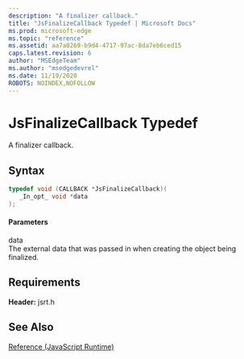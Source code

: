 ```yaml
---
description: "A finalizer callback."
title: "JsFinalizeCallback Typedef | Microsoft Docs"
ms.prod: microsoft-edge
ms.topic: "reference"
ms.assetid: aa7a0269-b9d4-4717-97ac-8da7eb6ced15
caps.latest.revision: 6
author: "MSEdgeTeam"
ms.author: "msedgedevrel"
ms.date: 11/19/2020
ROBOTS: NOINDEX,NOFOLLOW
---
```

# JsFinalizeCallback Typedef

A finalizer callback.  
  
## Syntax  
  
```cpp  
typedef void (CALLBACK *JsFinalizeCallback)(  
   _In_opt_ void *data  
);  
```  
  
#### Parameters  
 data  
 The external data that was passed in when creating the object being finalized.  
  
## Requirements  
 **Header:** jsrt.h  
  
## See Also  
 [Reference (JavaScript Runtime)](../chakra-hosting/reference-javascript-runtime.md)
